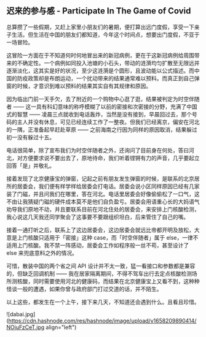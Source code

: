 ## 迟来的参与感 - Participate In The Game of Covid

总算攒了一些假期，又赶上家里小朋友们的暑期，便打算出远门度假，享受一下亲子生活。但生活在中国的朋友们都知道，今年这个时间点，想要出门度假，不亚于一场冒险。

这冒险一方面在于不知道何时何地冒出来的新冠病例，更在于这新冠病例给周围带来的不确定性。一个病例如同投入池塘的小石头，带动的涟漪均匀扩散至无限远并逐渐淡化，这其实是好的状况，至少这涟漪是个圆形，且波动能以公式描述。而中国的防疫政策却是布朗运动，一个扰动带来的结果通常难以预料。而真正到自己弹窗的时候，才意识到难以预料的结果其实自有其规律和原因。

因为临出门前一天手欠，去了附近的一个购物中心逛了逛，结果被判定为时空伴随者 —— 这一具有科幻意味的称呼模糊了以前的密接和次密接的分野，充满了中国式的智慧 —— 凌晨三点就收到电话轰炸，当然是没有接到，早晨回过去，那个号码的主人并没有休息，可见已经连续工作了一整夜。但我们已经离京，偏安在河北的一隅，正准备起早赶赴草原 —— 之前海南之行因为同样的原因取消，结果躲过初一没有躲过十五。

电话很简单，除了宣布我们为时空伴随者之外，还询问了目前身在何处，答曰河北，对方便要求说不要出去了，原地待命，我们听着铿锵有力的声音，几乎要起立回答「是」并敬礼。

接着发现了北京健康宝的弹窗，记起之前有朋友发生弹窗的时候，是联系的北京居所的居委会，我们便有样学样给居委会打电话。居委会说小区同样原因已经有几家装了门磁，并且问我们在哪里，答在河北。电话里居委会好像偷偷松了一口气，这不由让我猜疑门磁的硬件成本莫不是他们自负盈亏。居委会用语重心长的大妈语气劝导我们原地不动，并且要联系目前在河北住处的居委会，来安排上门核酸检测，我心说这几天我还同学聚会了这事要不要跟组织坦白，后来管住了自己的嘴。

接着一通打听之后，联系上了这边居委会，这边居委会就远比帝都开明及放松，大意是上门核酸只适用于「密接」这种 case，而「时空伴随者」属于 else，一律不适用上门核酸。我不禁一阵感动，居委会工作如程序般一丝不苟，甚至设计了 else 来兜底意料之外的情况。

可惜，散装中国的两个省之间 API 设计并不太一致，猛一看接口和参数都是兼容的，但缺乏回调机制 —— 我在居家隔离期间，不得不驾车出行去定点核酸检测场所测核酸，同时需要使用河北的健康码，而结果在北京健康宝上又看不到，这种种怪谈一般的遭遇，如果你曾与政府部门打过交道的话，并不陌生。

以上这些，都发生在一个上午，接下来几天，不知道还会遇到什么。且看且珍惜。

![dabai.jpg](https://cdn.hashnode.com/res/hashnode/image/upload/v1658209890414/NOjuFzCeT.jpg align="left")
